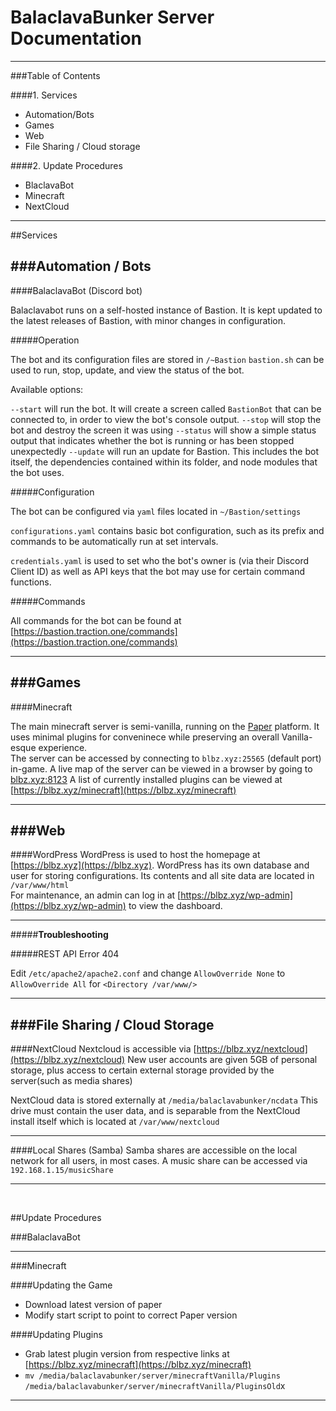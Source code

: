 # BalaclavaBunker Server Documentation
___

###Table of Contents

####1. Services
- Automation/Bots
- Games
- Web
- File Sharing / Cloud storage

####2. Update Procedures
- BlaclavaBot
- Minecraft
- NextCloud

___
##Services

###Automation / Bots
---
####BalaclavaBot (Discord bot)

Balaclavabot runs on a self-hosted instance of Bastion. 
It is kept updated to the latest releases of Bastion, with minor changes in configuration.

#####Operation

The bot and its configuration files are stored in `/~Bastion`
`bastion.sh` can be used to run, stop, update, and view the status of the bot.

Available options:

`--start` will run the bot. It will create a screen called `BastionBot` that can be connected to, in order to view the bot's console output. 
`--stop` will stop the bot and destroy the screen it was using
`--status` will show a simple status output that indicates whether the bot is running or has been stopped unexpectedly
`--update` will run an update for Bastion. This includes the bot itself, the dependencies contained within its folder, and node modules that the bot uses.

#####Configuration

The bot can be configured via `yaml` files located in `~/Bastion/settings`

`configurations.yaml` contains basic bot configuration, such as its prefix and commands to be automatically run at set intervals.

`credentials.yaml` is used to set who the bot's owner is (via their Discord Client ID) as well as API keys that the bot may use for certain command functions.

#####Commands

All commands for the bot can be found at [https://bastion.traction.one/commands](https://bastion.traction.one/commands)
___
###Games
---
####Minecraft

The main minecraft server is semi-vanilla, running on the [Paper](https://papermc.io/) platform.
It uses minimal plugins for conveninece while preserving an overall Vanilla-esque experience.
<br>
The server can be accessed by connecting to `blbz.xyz:25565` (default port) in-game. 
A live map of the server can be viewed in a browser by going to [blbz.xyz:8123](http://blbz.xyz:8123)
A list of currently installed plugins can be viewed at [https://blbz.xyz/minecraft](https://blbz.xyz/minecraft)
<br>
___
###Web
---
####WordPress
WordPress is used to host the homepage at [https://blbz.xyz](https://blbz.xyz).
WordPress has its own database and user for storing configurations.
Its contents and all site data are located in `/var/www/html`
<br>
For maintenance, an admin can log in at [https://blbz.xyz/wp-admin](https://blbz.xyz/wp-admin) to view the dashboard.

---
#####**Troubleshooting**

#####REST API Error 404

Edit `/etc/apache2/apache2.conf` and change `AllowOverride None` to `AllowOverride All` for `<Directory /var/www/>`
___
###File Sharing / Cloud Storage
---
####NextCloud
Nextcloud is accessible via [https://blbz.xyz/nextcloud](https://blbz.xyz/nextcloud)
New user accounts are given 5GB of personal storage, plus access to certain external storage provided by the server(such as media shares)

NextCloud data is stored externally at `/media/balaclavabunker/ncdata`
This drive must contain the user data, and is separable from the NextCloud install itself which is located at `/var/www/nextcloud`

---
####Local Shares (Samba)
Samba shares are accessible on the local network for all users, in most cases.
A music share can be accessed via `192.168.1.15/musicShare`

___
<br>

##Update Procedures

###BalaclavaBot

___

###Minecraft

####Updating the Game
- Download latest version of paper
- Modify start script to point to correct Paper version

####Updating Plugins
- Grab latest plugin version from respective links at [https://blbz.xyz/minecraft](https://blbz.xyz/minecraft)
- `mv /media/balaclavabunker/server/minecraftVanilla/Plugins /media/balaclavabunker/server/minecraftVanilla/PluginsOld`x

___
